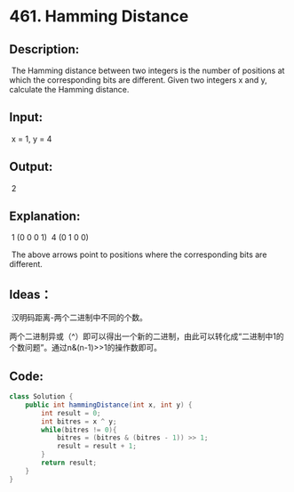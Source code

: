 # 461. Hamming Distance

## Description:

​	The Hamming distance between two integers is the number of positions at which the corresponding bits are different. Given two integers x and y, calculate the Hamming distance.

## Input:

​	x = 1, y = 4

## Output:

​	2

## Explanation:

​	1   (0 0 0 1)
​	4   (0 1 0 0)

​	The above arrows point to positions where the corresponding bits are different.

## Ideas：

​	汉明码距离-两个二进制中不同的个数。

​	两个二进制异或（^）即可以得出一个新的二进制，由此可以转化成“二进制中1的个数问题”。通过n&(n-1)>>1的操作数即可。

## Code:

```java
class Solution {
    public int hammingDistance(int x, int y) {
        int result = 0;
        int bitres = x ^ y;
        while(bitres != 0){
            bitres = (bitres & (bitres - 1)) >> 1;
            result = result + 1;
        }
        return result;
    }
}
```

